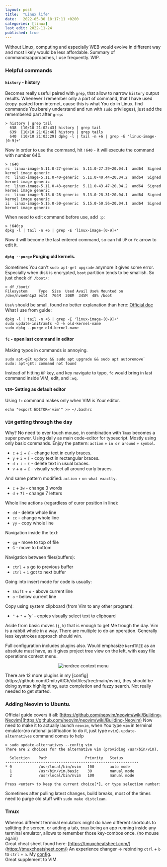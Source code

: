 ```yaml
---
layout: post
title:  "Linux life"
date:   2022-05-30 18:17:11 +0200
categories: [linux]
last_edit: 2022-11-24
published: true
---
```


Without Linux, computing and especially WEB would evolve in different way and 
most likely would be less affordable. Summary of commands/approaches, I use frequently. 
WIP.

### Helpful commands

#### <a name="history">`history` - history
Becomes really useful paired with <a name="grep">`grep`,
that allow to narrow `history` output results.
Whenever I remember only a part of command, that I have used (copy-pasted form internet, 
cause this is what You do in Linux, find commands You barely understand and run with `sudo` privileges),
just add the remembered part after `grep`:
```
> history | grep tail
  638  [10/10 21:02:43] history | grep tail
  639  [10/10 21:02:46] history | grep tails
  640  [10/10 21:03:29] dpkg -l | tail -n +6 | grep -E 'linux-image-[0-9]+'
```
Now in order to use the command, hit `!640` - it will execute the command with 
number 640.
```
> !640
rc  linux-image-5.11.0-27-generic  5.11.0-27.29~20.04.1  amd64  Signed kernel image generic
rc  linux-image-5.11.0-40-generic  5.11.0-40.44~20.04.2  amd64  Signed kernel image generic
rc  linux-image-5.11.0-43-generic  5.11.0-43.47~20.04.2  amd64  Signed kernel image generic
rc  linux-image-5.13.0-28-generic  5.13.0-28.31~20.04.1  amd64  Signed kernel image generic
ii  linux-image-5.15.0-50-generic  5.15.0-50.56~20.04.1  amd64  Signed kernel image generic
```
When need to edit command before use, add `:p`:
```
> !640:p 
dpkg -l | tail -n +6 | grep -E 'linux-image-[0-9]+'
```
Now it will become the last entered command, so can hit `UP` or `fc` arrow to edit it.

#### <a name="dpkg --purge">`dpkg --purge` Purging old kernels.
Sometimes You can't `sudo apt-get upgrade` anymore it gives some error.
Especially when disk is encrypted, `boot` partition tends to be smallish.
So just check <a name="df">`df /boot/`: 
```
> df /boot/
Filesystem     Type  Size  Used Avail Use% Mounted on
/dev/nvme0n1p2 ext4  704M  308M  345M  48% /boot
```
`Use%` should be small, found no better explanation than here:
[Official doc](https://help.ubuntu.com/community/RemoveOldKernels#Manual_Maintenance)
What I use from guide:
```
dpkg -l | tail -n +6 | grep -E 'linux-image-[0-9]+'
sudo update-initramfs -d -k old-kernel-name
sudo dpkg --purge old-kernel-name
```

#### <a name="fc">`fc` - open last command in editor
Making typos in commands is annoying.
```
sudo apt-gEt update && sudo apt upgrade && sudo apt autoremove`
sudo: apt-gEt: command not found
```
Instead of hitting `UP` key, and key navigate to typo, `fc` would 
bring in last command inside VIM, edit, and `:wq`.

#### <a name="vim as default editor">`VIM`- Setting as default editor
Using `fc` command makes only when VIM is Your editor.
```
echo "export EDITOR='vim'" >> ~/.bashrc
```

### <a name="VIM">`VIM` getting through the day 
Why? No need to ever touch mouse, in combination with `Tmux` becomes a super power.
Using daily as main code-editor for typescript. Mostly using only basic commands.
Enjoy the pattern: `action` + `in or around` + `symbol`.
* `c` + `i` + `{` - change text in curly braces.
* `y` + `i` + `[` - copy text in rectangular braces. 
* `d` + `i` + `(` - delete text in usual braces.
* `v` + `a` + `{` - visually select all around curly braces.  

And same pattern modified: `action` + `on what exactly`.
* `c` + `3w` - change 3 words
* `d` + `7l` - change 7 letters  

Whole line actions (regardless of curor position in line):
* `dd` - delete whole line 
* `cc` - change whole line 
* `yy` - copy whole line  

Navigation inside the text:
* `gg` - move to top of file
* `G` - move to bottom

Navigation between files(buffers):
* `ctrl` + `o` go to previous buffer
* `ctrl` + `i` got to next buffer

Going into insert mode for code is usually:
* `Shift` + `o` - above current line
* `o` - below current line

Copy using system clipboard (from Vim to any other program): 
* `"` + `*` + 'y' - copies visually select text to clipboard

Aside from basic moves (`j`, `k`) that is enough to get Me trough the day.
Vim is a rabbit whole in a way. There are multiple to do an operation. Generally 
less keystrokes approach should win.

Full configuration includes plugins also.
Would emphasize `NerdTREE` as an absolute must have, as it gives project tree view on the left,
with easy file operations context menu.
<p align="center">
    <img alt="nerdree context menu" src="{{site.base_url}}/assets/images/nerdtreemenu.png" />
</p>
There are 12 more plugins in my [config](https://github.com/DmitryAlCh/dotfiles/tree/main/nvim), 
they should be doing syntax highlighting, auto completion and fuzzy search. Not really needed 
to get started.

### <a name="installing neovim">Adding Neovim to Ubuntu.
Official guide covers it all: [https://github.com/neovim/neovim/wiki/Building-Neovim](https://github.com/neovim/neovim/wiki/Building-Neovim)
Now need to make it to actually launch `neovim`, when You type `vim` in terminal 
emulator(no rational justification to do it, just type `nvim`).
<a name="update-alternatives --config vim">`update-alternatives` command comes to help
```
> sudo update-alternatives --config vim
There are 2 choices for the alternative vim (providing /usr/bin/vim).

  Selection    Path                 Priority   Status
------------------------------------------------------------
* 0            /usr/local/bin/nvim   100       auto mode
  1            /usr/bin/vim.basic    30        manual mode
  2            /usr/local/bin/nvim   100       manual mode

Press <enter> to keep the current choice[*], or type selection number:
```
Sometimes after pulling latest changes, build breaks, most of the times need 
to purge old stuff with `sudo make distclean`.

### <a name="tmux">Tmux
Whereas different terminal emulators might do have different shortcuts to 
splitting the screen, or adding a tab, `tmux` being an app running inside any 
terminal emulator, allows to remember those key-combos once. (no mouse again)  
Great cheat sheet found here: [https://tmuxcheatsheet.com/](https://tmuxcheatsheet.com/)
An experience changer -> rebinding `ctrl` + `b` to `ctrl` + `a`. 
My [config](https://github.com/DmitryAlCh/dotfiles/blob/main/tmux/tmux.conf).  
Great supplement to VIM.

